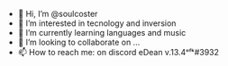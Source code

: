 - 👋 Hi, I’m @soulcoster
- 👀 I’m interested in tecnology and inversion 
- 🌱 I’m currently learning languages and music
- 💞️ I’m looking to collaborate on ...
- 📫 How to reach me: on discord eDean v.13.4ᵒᶠᵏ#3932

<!---
soulcoster/soulcoster is a ✨ special ✨ repository because its `README.md` (this file) appears on your GitHub profile.
You can click the Preview link to take a look at your changes.
--->
